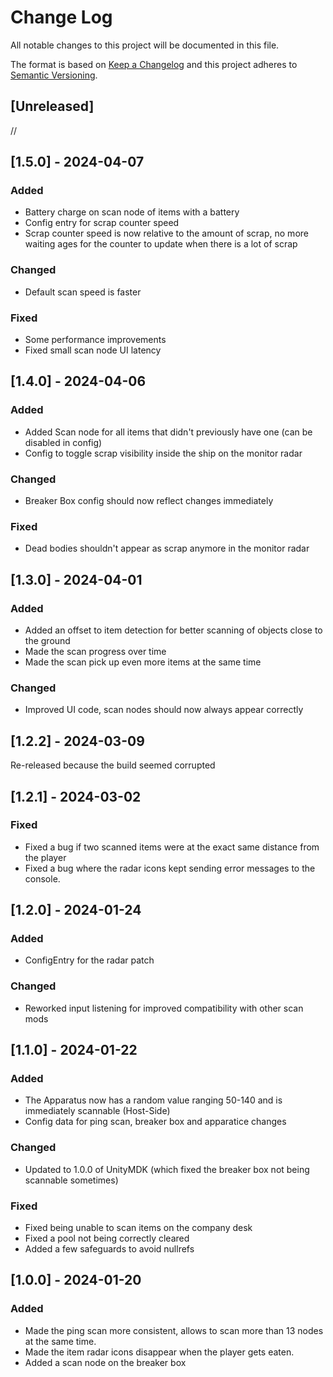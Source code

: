 # Change Log
All notable changes to this project will be documented in this file.

The format is based on [Keep a Changelog](http://keepachangelog.com/)
and this project adheres to [Semantic Versioning](http://semver.org/).

## [Unreleased]

//

## [1.5.0] - 2024-04-07

### Added
- Battery charge on scan node of items with a battery
- Config entry for scrap counter speed
- Scrap counter speed is now relative to the amount of scrap, no more waiting ages for the counter to update when there is a lot of scrap

### Changed
- Default scan speed is faster

### Fixed
- Some performance improvements
- Fixed small scan node UI latency

## [1.4.0] - 2024-04-06

### Added
- Added Scan node for all items that didn't previously have one (can be disabled in config)
- Config to toggle scrap visibility inside the ship on the monitor radar

### Changed
- Breaker Box config should now reflect changes immediately

### Fixed
- Dead bodies shouldn't appear as scrap anymore in the monitor radar

## [1.3.0] - 2024-04-01

### Added
- Added an offset to item detection for better scanning of objects close to the ground
- Made the scan progress over time
- Made the scan pick up even more items at the same time

### Changed
- Improved UI code, scan nodes should now always appear correctly

## [1.2.2] - 2024-03-09

Re-released because the build seemed corrupted

## [1.2.1] - 2024-03-02

### Fixed
- Fixed a bug if two scanned items were at the exact same distance from the player
- Fixed a bug where the radar icons kept sending error messages to the console.

## [1.2.0] - 2024-01-24

### Added
- ConfigEntry for the radar patch

### Changed
- Reworked input listening for improved compatibility with other scan mods

## [1.1.0] - 2024-01-22

### Added
- The Apparatus now has a random value ranging 50-140 and is immediately scannable (Host-Side)
- Config data for ping scan, breaker box and apparatice changes

### Changed
- Updated to 1.0.0 of UnityMDK (which fixed the breaker box not being scannable sometimes)

### Fixed
- Fixed being unable to scan items on the company desk
- Fixed a pool not being correctly cleared
- Added a few safeguards to avoid nullrefs

## [1.0.0] - 2024-01-20

### Added
- Made the ping scan more consistent, allows to scan more than 13 nodes at the same time.
- Made the item radar icons disappear when the player gets eaten.
- Added a scan node on the breaker box
